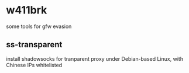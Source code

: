 # w411brk
some tools for gfw evasion

## ss-transparent

install shadowsocks for tranparent proxy under Debian-based Linux, with Chinese IPs whitelisted
